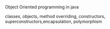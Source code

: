 Object Oriented programming in java

classes, objects, method overriding, constructors, superconstructors,encapsulation, polymorphism

